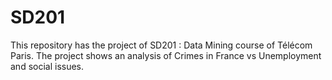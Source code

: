 # SD201

This repository has the project of SD201 : Data Mining course of Télécom Paris.
The project shows an analysis of Crimes in France vs Unemployment and social issues.
